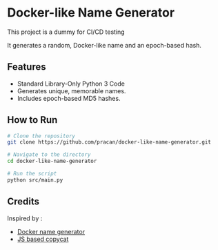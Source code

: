 # Docker-like Name Generator

This project is a dummy for CI/CD testing 

It generates a random, Docker-like name and an epoch-based hash.

## Features

- Standard Library-Only Python 3 Code
- Generates unique, memorable names.
- Includes epoch-based MD5 hashes.

## How to Run

```bash
# Clone the repository
git clone https://github.com/pracan/docker-like-name-generator.git

# Navigate to the directory
cd docker-like-name-generator

# Run the script
python src/main.py
```

## Credits

Inspired by :

- [Docker name generator](https://github.com/moby/moby/blob/master/pkg/namesgenerator/names-generator.go)
- [JS based copycat](https://codeberg.org/marc/docker-name-generator)